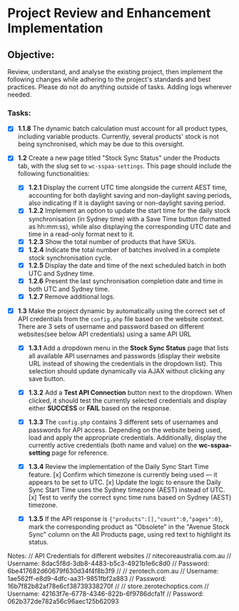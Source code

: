 # Project Review and Enhancement Implementation

## Objective:
Review, understand, and analyse the existing project, then implement the following changes while adhering to the project's standards and best practices. Please do not do anything outside of tasks. Adding logs wherever needed. 

### Tasks:
- [x] **1.1.8** The dynamic batch calculation must account for all product types, including variable products. Currently, several products' stock is not being synchronised, which may be due to this oversight. 

- [x] **1.2** Create a new page titled "Stock Sync Status" under the Products tab, with the slug set to `wc-sspaa-settings`. This page should include the following functionalities:
   - [x] **1.2.1** Display the current UTC time alongside the current AEST time, accounting for both daylight saving and non-daylight saving periods, also indicating if it is daylight saving or non-daylight saving period.
   - [x] **1.2.2** Implement an option to update the start time for the daily stock synchronisation (in Sydney time) with a Save Time button (formatted as hh:mm:ss), while also displaying the corresponding UTC date and time in a read-only format next to it.
   - [x] **1.2.3** Show the total number of products that have SKUs.
   - [x] **1.2.4** Indicate the total number of batches involved in a complete stock synchronisation cycle.
   - [x] **1.2.5** Display the date and time of the next scheduled batch in both UTC and Sydney time.
   - [x] **1.2.6** Present the last synchronisation completion date and time in both UTC and Sydney time.
   - [x] **1.2.7** Remove additional logs.

- [x] **1.3** Make the project dynamic by automatically using the correct set of API credentials from the `config.php` file based on the website context. There are 3 sets of username and password based on different websites(see below API credentials) using a same API URL
   - [x] **1.3.1** Add a dropdown menu in the **Stock Sync Status** page that lists all available API usernames and passwords (display their website URL instead of showing the credentials in the dropdown list). This selection should update dynamically via AJAX without clicking any save button.
   - [x] **1.3.2** Add a **Test API Connection** button next to the dropdown. When clicked, it should test the currently selected credentials and display either **SUCCESS** or **FAIL** based on the response.
   - [x] **1.3.3** The `config.php` contains 3 different sets of usernames and passwords for API access. Depending on the website being used, load and apply the appropriate credentials. Additionally, display the currently active credentials (both name and value) on the **wc-sspaa-setting** page for reference.
   - [x] **1.3.4** Review the implementation of the Daily Sync Start Time feature.
         [x] Confirm which timezone is currently being used — it appears to be set to UTC.
         [x] Update the logic to ensure the Daily Sync Start Time uses the Sydney timezone (AEST) instead of UTC.
         [x] Test to verify the correct sync time runs based on Sydney (AEST) timezone.
   - [x] **1.3.5** If the API response is `{"products":[],"count":0,"pages":0}`, mark the corresponding product as "Obsolete" in the "Avenue Stock Sync" column on the All Products page, using red text to highlight its status.



Notes:
// API Credentials for different websites
// nitecoreaustralia.com.au
// Username: 8dac5f8d-3db8-4483-b5c3-4921b1e6c8d0
// Password: 6be417682d60679f630d34f4f8b3f9
//
// zerotech.com.au
// Username: 1ae562ff-e8d9-4dfc-aa31-9851fbf2a883
// Password: 16b7f82b82af78e6cf38739338270f
//
// store.zerotechoptics.com
// Username: 42163f7e-6778-4346-822b-6f9786dcfa1f
// Password: 062b372de782a56c96aec125b62093